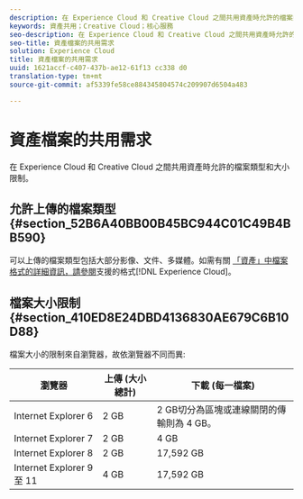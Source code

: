 ```yaml
---
description: 在 Experience Cloud 和 Creative Cloud 之間共用資產時允許的檔案類型和大小限制。
keywords: 資產共用；Creative Cloud；核心服務
seo-description: 在 Experience Cloud 和 Creative Cloud 之間共用資產時允許的檔案類型和大小限制。
seo-title: 資產檔案的共用需求
solution: Experience Cloud
title: 資產檔案的共用需求
uuid: 1621accf-c407-437b-ae12-61f13 cc338 d0
translation-type: tm+mt
source-git-commit: af5339fe58ce884345804574c209907d6504a483

---
```



# 資產檔案的共用需求

在 Experience Cloud 和 Creative Cloud 之間共用資產時允許的檔案類型和大小限制。

## 允許上傳的檔案類型 {#section_52B6A40BB00B45BC944C01C49B4BB590}

可以上傳的檔案類型包括大部分影像、文件、多媒體。如需有關 [「資產」中檔案格式的詳細資訊，請參閱](https://helpx.adobe.com/experience-manager/brand-portal/using/brand-portal-supported-formats.html)支援的格式[!DNL Experience Cloud]。

## 檔案大小限制 {#section_410ED8E24DBD4136830AE679C6B10D88}

檔案大小的限制來自瀏覽器，故依瀏覽器不同而異:

| 瀏覽器 | 上傳 (大小總計) | 下載 (每一檔案) |
|--- |--- |--- |
| Internet Explorer 6 | 2 GB | 2 GB切分為區塊或連線關閉的傳輸則為 4 GB。 |
| Internet Explorer 7 | 2 GB | 4 GB |
| Internet Explorer 8 | 2 GB | 17,592 GB |
| Internet Explorer 9 至 11 | 4 GB | 17,592 GB |
